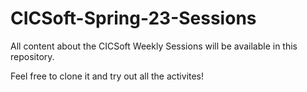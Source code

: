 # CICSoft-Spring-23-Sessions #

All content about the CICSoft Weekly Sessions will be available in this repository.

Feel free to clone it and try out all the activites!
